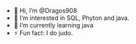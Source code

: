 - 👋 Hi, I’m @Dragos908
- 👀 I’m interested in SQL, Phyton and java.
- 🌱 I’m currently learning java
- ⚡ Fun fact: I do judo.
<!---
Dragos908/Dragos908 is a ✨ special ✨ repository because its `README.md` (this file) appears on your GitHub profile.
You can click the Preview link to take a look at your changes.
--->

